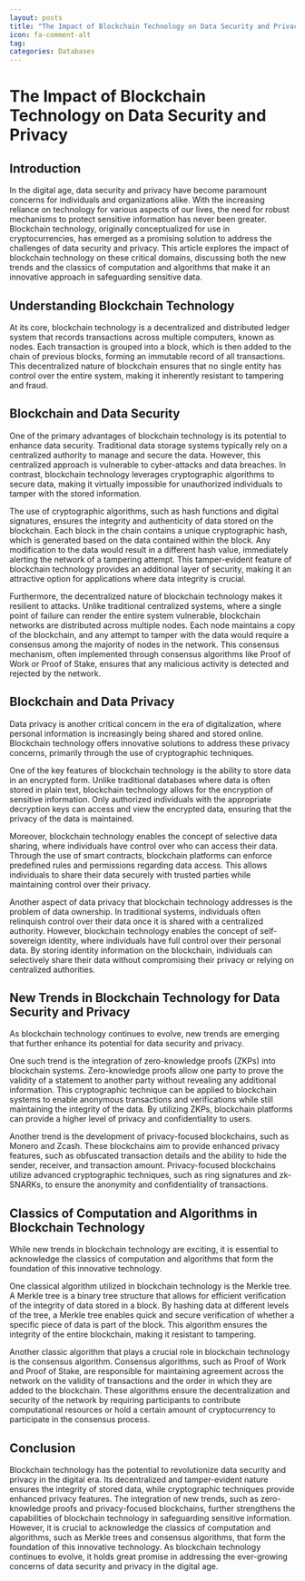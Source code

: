 ```yaml
---
layout: posts
title: "The Impact of Blockchain Technology on Data Security and Privacy"
icon: fa-comment-alt
tag:      
categories: Databases
---
```



# The Impact of Blockchain Technology on Data Security and Privacy

## Introduction

In the digital age, data security and privacy have become paramount concerns for individuals and organizations alike. With the increasing reliance on technology for various aspects of our lives, the need for robust mechanisms to protect sensitive information has never been greater. Blockchain technology, originally conceptualized for use in cryptocurrencies, has emerged as a promising solution to address the challenges of data security and privacy. This article explores the impact of blockchain technology on these critical domains, discussing both the new trends and the classics of computation and algorithms that make it an innovative approach in safeguarding sensitive data.

## Understanding Blockchain Technology

At its core, blockchain technology is a decentralized and distributed ledger system that records transactions across multiple computers, known as nodes. Each transaction is grouped into a block, which is then added to the chain of previous blocks, forming an immutable record of all transactions. This decentralized nature of blockchain ensures that no single entity has control over the entire system, making it inherently resistant to tampering and fraud.

## Blockchain and Data Security

One of the primary advantages of blockchain technology is its potential to enhance data security. Traditional data storage systems typically rely on a centralized authority to manage and secure the data. However, this centralized approach is vulnerable to cyber-attacks and data breaches. In contrast, blockchain technology leverages cryptographic algorithms to secure data, making it virtually impossible for unauthorized individuals to tamper with the stored information.

The use of cryptographic algorithms, such as hash functions and digital signatures, ensures the integrity and authenticity of data stored on the blockchain. Each block in the chain contains a unique cryptographic hash, which is generated based on the data contained within the block. Any modification to the data would result in a different hash value, immediately alerting the network of a tampering attempt. This tamper-evident feature of blockchain technology provides an additional layer of security, making it an attractive option for applications where data integrity is crucial.

Furthermore, the decentralized nature of blockchain technology makes it resilient to attacks. Unlike traditional centralized systems, where a single point of failure can render the entire system vulnerable, blockchain networks are distributed across multiple nodes. Each node maintains a copy of the blockchain, and any attempt to tamper with the data would require a consensus among the majority of nodes in the network. This consensus mechanism, often implemented through consensus algorithms like Proof of Work or Proof of Stake, ensures that any malicious activity is detected and rejected by the network.

## Blockchain and Data Privacy

Data privacy is another critical concern in the era of digitalization, where personal information is increasingly being shared and stored online. Blockchain technology offers innovative solutions to address these privacy concerns, primarily through the use of cryptographic techniques.

One of the key features of blockchain technology is the ability to store data in an encrypted form. Unlike traditional databases where data is often stored in plain text, blockchain technology allows for the encryption of sensitive information. Only authorized individuals with the appropriate decryption keys can access and view the encrypted data, ensuring that the privacy of the data is maintained.

Moreover, blockchain technology enables the concept of selective data sharing, where individuals have control over who can access their data. Through the use of smart contracts, blockchain platforms can enforce predefined rules and permissions regarding data access. This allows individuals to share their data securely with trusted parties while maintaining control over their privacy.

Another aspect of data privacy that blockchain technology addresses is the problem of data ownership. In traditional systems, individuals often relinquish control over their data once it is shared with a centralized authority. However, blockchain technology enables the concept of self-sovereign identity, where individuals have full control over their personal data. By storing identity information on the blockchain, individuals can selectively share their data without compromising their privacy or relying on centralized authorities.

## New Trends in Blockchain Technology for Data Security and Privacy

As blockchain technology continues to evolve, new trends are emerging that further enhance its potential for data security and privacy.

One such trend is the integration of zero-knowledge proofs (ZKPs) into blockchain systems. Zero-knowledge proofs allow one party to prove the validity of a statement to another party without revealing any additional information. This cryptographic technique can be applied to blockchain systems to enable anonymous transactions and verifications while still maintaining the integrity of the data. By utilizing ZKPs, blockchain platforms can provide a higher level of privacy and confidentiality to users.

Another trend is the development of privacy-focused blockchains, such as Monero and Zcash. These blockchains aim to provide enhanced privacy features, such as obfuscated transaction details and the ability to hide the sender, receiver, and transaction amount. Privacy-focused blockchains utilize advanced cryptographic techniques, such as ring signatures and zk-SNARKs, to ensure the anonymity and confidentiality of transactions.

## Classics of Computation and Algorithms in Blockchain Technology

While new trends in blockchain technology are exciting, it is essential to acknowledge the classics of computation and algorithms that form the foundation of this innovative technology.

One classical algorithm utilized in blockchain technology is the Merkle tree. A Merkle tree is a binary tree structure that allows for efficient verification of the integrity of data stored in a block. By hashing data at different levels of the tree, a Merkle tree enables quick and secure verification of whether a specific piece of data is part of the block. This algorithm ensures the integrity of the entire blockchain, making it resistant to tampering.

Another classic algorithm that plays a crucial role in blockchain technology is the consensus algorithm. Consensus algorithms, such as Proof of Work and Proof of Stake, are responsible for maintaining agreement across the network on the validity of transactions and the order in which they are added to the blockchain. These algorithms ensure the decentralization and security of the network by requiring participants to contribute computational resources or hold a certain amount of cryptocurrency to participate in the consensus process.

## Conclusion

Blockchain technology has the potential to revolutionize data security and privacy in the digital era. Its decentralized and tamper-evident nature ensures the integrity of stored data, while cryptographic techniques provide enhanced privacy features. The integration of new trends, such as zero-knowledge proofs and privacy-focused blockchains, further strengthens the capabilities of blockchain technology in safeguarding sensitive information. However, it is crucial to acknowledge the classics of computation and algorithms, such as Merkle trees and consensus algorithms, that form the foundation of this innovative technology. As blockchain technology continues to evolve, it holds great promise in addressing the ever-growing concerns of data security and privacy in the digital age.
